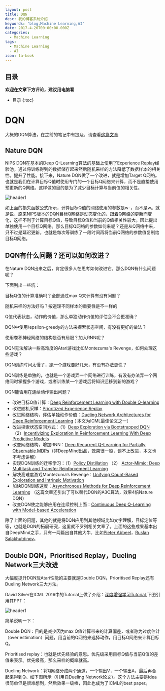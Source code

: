 ```yaml
---
layout: post
title: DQN
desc: 我的博客系统介绍
keywords: 'blog,Machine Learning,AI'
date: 2017-4-26T00:00:00.000Z
categories:
  - Machine Learning
tags:
  - Machine Learning
  - AI
icon: fa-book
---
```


## 目录
**欢迎在文章下方评论，建议用电脑看**

* 目录
{:toc}


# DQN

大概的DQN算法，在之前的笔记中有提及，请查看[这篇文章](https://yzhihao.github.io/machine%20learning/2017/04/15/Value-Function-Approximation.html#dqn)

## Nature DQN

NIPS DQN在基本的Deep Q-Learning算法的基础上使用了Experience Replay经验池。通过将训练得到的数据储存起来然后随机采样的方法降低了数据样本的相关性。提升了性能。接下来，Nature DQN做了一个改进，就是增加Target Q网络。也就是我们在计算目标Q值时使用专门的一个目标Q网络来计算，而不是直接使用预更新的Q网络。这样做的目的是为了减少目标计算与当前值的相关性。

<img src="{{ site.img_path }}/Machine Learning/Nature_DQN.png" alt="header1" style="height:auto!important;width:auto%;max-width:1020px;"/>

如上面的损失函数公式所示，计算目标Q值的网络使用的参数是w-，而不是w。就是说，原来NIPS版本的DQN目标Q网络是动态变化的，跟着Q网络的更新而变化，这样不利于计算目标Q值，导致目标Q值和当前的Q值相关性较大。因此提出单独使用一个目标Q网络。那么目标Q网络的参数如何来呢？还是从Q网络中来，只不过是延迟更新。也就是每次等训练了一段时间再将当前Q网络的参数值复制给目标Q网络。

## DQN有什么问题？还可以如何改进？


在Nature DQN出来之后，肯定很多人在思考如何改进它。那么DQN有什么问题呢？

下面列出一些坑：

目标Q值的计算准确吗？全部通过max Q来计算有没有问题？

随机采样的方法好吗？按道理不同样本的重要性是不一样的

Q值代表状态，动作的价值，那么单独动作价值的评估会不会更准确？

DQN中使用\epsilon-greedy的方法来探索状态空间，有没有更好的做法？

使用卷积神经网络的结构是否有局限？加入RNN呢？

DQN无法解决一些高难度的Atari游戏比如Montezuma's Revenge，如何处理这些游戏？

DQN训练时间太慢了，跑一个游戏要好几天，有没有办法更快？

DQN训练是单独的，也就是一个游戏弄一个网络进行训练，有没有办法弄一个网络同时掌握多个游戏，或者训练某一个游戏后将知识迁移到新的游戏？

DQN能否用在连续动作输出问题？

<ul><li>改进目标Q值计算：<a href="http://link.zhihu.com/?target=http%3A//arxiv.org/abs/1509.06461" class=" wrap external" target="_blank" rel="nofollow noreferrer">Deep Reinforcement Learning with Double Q-learning<i class="icon-external"></i></a></li><li>改进随机采样：<a href="http://link.zhihu.com/?target=http%3A//arxiv.org/abs/1511.05952" class=" wrap external" target="_blank" rel="nofollow noreferrer">Prioritized Experience Replay<i class="icon-external"></i></a></li><li>改进网络结构，评估单独动作价值：<a href="http://link.zhihu.com/?target=http%3A//arxiv.org/abs/1511.06581" class=" wrap external" target="_blank" rel="nofollow noreferrer">Dueling Network Architectures for Deep Reinforcement Learning<i class="icon-external"></i></a> ( 本文为ICML最佳论文之一）</li><li>改进探索状态空间方式：（1）<a href="http://link.zhihu.com/?target=http%3A//arxiv.org/abs/1602.04621" class=" wrap external" target="_blank" rel="nofollow noreferrer">Deep Exploration via Bootstrapped DQN<i class="icon-external"></i></a>  （2）<a href="http://link.zhihu.com/?target=http%3A//arxiv.org/abs/1507.00814" class=" wrap external" target="_blank" rel="nofollow noreferrer">Incentivizing Exploration In Reinforcement Learning With Deep Predictive Models<i class="icon-external"></i></a></li><li>改变网络结构，增加RNN：<a href="http://link.zhihu.com/?target=http%3A//arxiv.org/abs/1507.06527" class=" wrap external" target="_blank" rel="nofollow noreferrer">Deep Recurrent Q-Learning for Partially Observable MDPs<i class="icon-external"></i></a>（非DeepMind出品，效果很一般，谈不上改进，本文也不考虑讲解）</li><li>实现DQN训练的迁移学习：（1）<a href="http://link.zhihu.com/?target=http%3A//arxiv.org/abs/1511.06295" class=" wrap external" target="_blank" rel="nofollow noreferrer">Policy Distillation<i class="icon-external"></i></a>  （2） <a href="http://link.zhihu.com/?target=https%3A//arxiv.org/abs/1511.06342" class=" wrap external" target="_blank" rel="nofollow noreferrer">Actor-Mimic: Deep Multitask and Transfer Reinforcement Learning<i class="icon-external"></i></a></li><li>解决高难度游戏Montezuma‘s Revenge：<a href="http://link.zhihu.com/?target=https%3A//arxiv.org/abs/1606.01868" class=" wrap external" target="_blank" rel="nofollow noreferrer">Unifying Count-Based Exploration and Intrinsic Motivation<i class="icon-external"></i></a></li><li>加快DQN训练速度：<a href="http://link.zhihu.com/?target=https%3A//arxiv.org/abs/1602.01783" class=" wrap external" target="_blank" rel="nofollow noreferrer">Asynchronous Methods for Deep Reinforcement Learning<i class="icon-external"></i></a> （这篇文章还引出了可以替代DQN的A3C算法，效果4倍Nature DQN）</li><li>改变DQN使之能够应用在连续控制上面：<a href="http://link.zhihu.com/?target=http%3A//arxiv.org/abs/1603.00748" class=" wrap external" target="_blank" rel="nofollow noreferrer">Continuous Deep Q-Learning with Model-based Acceleration<i class="icon-external"></i></a></li></ul>

<p>除了上面的问题，其他的就是将DQN应用到其他领域比如文字理解，目标定位等等，也就是DQN的拓展研究，这里就不罗列相关文章了。上面的这些成果基本出自DeepMind之手，只有一两篇出自其他大牛，比如<a href="http://link.zhihu.com/?target=http%3A//arxiv.org/find/cs/1/au%3A%2BAbbeel_P/0/1/0/all/0/1" class=" wrap external" target="_blank" rel="nofollow noreferrer">Pieter Abbeel<i class="icon-external"></i></a>，<a href="http://link.zhihu.com/?target=https%3A//arxiv.org/find/cs/1/au%3A%2BSalakhutdinov_R/0/1/0/all/0/1" class=" wrap external" target="_blank" rel="nofollow noreferrer">Ruslan Salakhutdinov<i class="icon-external"></i></a>。</p>

##  Double DQN，Prioritised Replay，Dueling Network三大改进


大幅度提升DQN玩Atari性能的主要就是Double DQN，Prioritised Replay还有Dueling Network三大方法。

David Silver在ICML 2016中的Tutorial上做了介绍：[深度增强学习Tutorial ](http://icml.cc/2016/tutorials/deep_rl_tutorial.pdf)下图引用其PPT：

<img src="{{ site.img_path }}/Machine Learning/Nature_DQN1.png" alt="header1" style="height:auto!important;width:auto%;max-width:1020px;"/>

简单说明一下：

Double DQN：目的是减少因为max Q值计算带来的计算偏差，或者称为过度估计（over estimation）问题，用当前的Q网络来选择动作，用目标Q网络来计算目标Q。

Prioritised replay：也就是优先经验的意思。优先级采用目标Q值与当前Q值的差值来表示。优先级高，那么采样的概率就高。

Dueling Network：将Q网络分成两个通道，一个输出V，一个输出A，最后再合起来得到Q。如下图所示（引用自Dueling Network论文）。这个方法主要是idea很简单但是很难想到，然后效果一级棒，因此也成为了ICML的best paper。


















